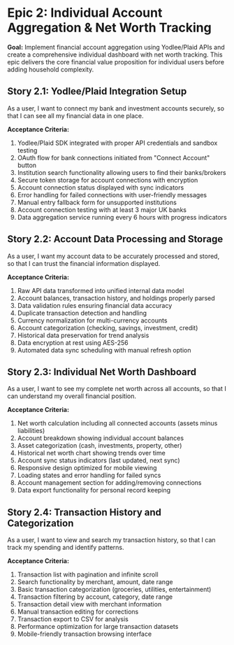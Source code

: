 # Epic 2: Individual Account Aggregation & Net Worth Tracking

**Goal:** Implement financial account aggregation using Yodlee/Plaid APIs and create a comprehensive individual dashboard with net worth tracking. This epic delivers the core financial value proposition for individual users before adding household complexity.

## Story 2.1: Yodlee/Plaid Integration Setup

As a user,
I want to connect my bank and investment accounts securely,
so that I can see all my financial data in one place.

**Acceptance Criteria:**
1. Yodlee/Plaid SDK integrated with proper API credentials and sandbox testing
2. OAuth flow for bank connections initiated from "Connect Account" button
3. Institution search functionality allowing users to find their banks/brokers
4. Secure token storage for account connections with encryption
5. Account connection status displayed with sync indicators
6. Error handling for failed connections with user-friendly messages
7. Manual entry fallback form for unsupported institutions
8. Account connection testing with at least 3 major UK banks
9. Data aggregation service running every 6 hours with progress indicators

## Story 2.2: Account Data Processing and Storage

As a user,
I want my account data to be accurately processed and stored,
so that I can trust the financial information displayed.

**Acceptance Criteria:**
1. Raw API data transformed into unified internal data model
2. Account balances, transaction history, and holdings properly parsed
3. Data validation rules ensuring financial data accuracy
4. Duplicate transaction detection and handling
5. Currency normalization for multi-currency accounts
6. Account categorization (checking, savings, investment, credit)
7. Historical data preservation for trend analysis
8. Data encryption at rest using AES-256
9. Automated data sync scheduling with manual refresh option

## Story 2.3: Individual Net Worth Dashboard

As a user,
I want to see my complete net worth across all accounts,
so that I can understand my overall financial position.

**Acceptance Criteria:**
1. Net worth calculation including all connected accounts (assets minus liabilities)
2. Account breakdown showing individual account balances
3. Asset categorization (cash, investments, property, other)
4. Historical net worth chart showing trends over time
5. Account sync status indicators (last updated, next sync)
6. Responsive design optimized for mobile viewing
7. Loading states and error handling for failed syncs
8. Account management section for adding/removing connections
9. Data export functionality for personal record keeping

## Story 2.4: Transaction History and Categorization

As a user,
I want to view and search my transaction history,
so that I can track my spending and identify patterns.

**Acceptance Criteria:**
1. Transaction list with pagination and infinite scroll
2. Search functionality by merchant, amount, date range
3. Basic transaction categorization (groceries, utilities, entertainment)
4. Transaction filtering by account, category, date range
5. Transaction detail view with merchant information
6. Manual transaction editing for corrections
7. Transaction export to CSV for analysis
8. Performance optimization for large transaction datasets
9. Mobile-friendly transaction browsing interface
